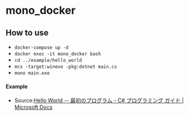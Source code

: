 # mono_docker

## How to use

- `docker-compose up -d`
- `docker exec -it mono_docker bash`
- `cd ../example/hello_world`
- `mcs -target:winexe -pkg:dotnet main.cs`
- `mono main.exe`

#### Example

- Source:[Hello World -- 最初のプログラム - C# プログラミング ガイド | Microsoft Docs](https://docs.microsoft.com/ja-jp/dotnet/csharp/programming-guide/inside-a-program/hello-world-your-first-program#code-try-0)

